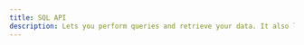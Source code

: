 ```yaml
---
title: SQL API
description: Lets you perform queries and retrieve your data. It also lets you authenticate with your account so you can write, update, delete, and import data programmatically.
---
```


